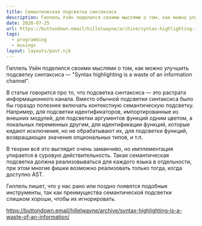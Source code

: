 ```yaml
---
title: Семантическая подсветка синтаксиса
description: Гиллель Уэйн поделился своими мыслями о том, как можно улучшить подсветку синтаксиса
date: 2020-07-25
url: https://buttondown.email/hillelwayne/archive/syntax-highlighting-is-a-waste-of-an-information/
tags:
  - programming
  - musings
layout: layouts/post.njk
---
```

Гиллель Уэйн поделился своими мыслями о том, как можно улучшить подсветку синтаксиса — "Syntax highlighting is a waste of an information channel".

В статье говорится про то, что подсветка синтаксиса — это растрата информационного канала. Вместо обычной подсветки синтаксиса было бы гораздо полезнее включать контекстную семантическую подсветку. Например, для подсветки идентификаторов, импортированные из внешних модулей, для подсветки аргументов функций одним цветом, а локальных переменных другим, для идентификации функций, которые кидают исключения, но не обрабатывают их, для подсветки функций, возвращающих значения опциональных типов, и т.п.

В теории всё это выглядит очень заманчиво, но имплементация упирается в суровую действительность. Такая семантичеcкая подсветка должна реализовываться для каждого языка в отдельности, при этом многие фишки возможно реализовать только тогда, когда доступно AST.

Гиллель пишет, что у нас рано или поздно появятся подобные инструменты, так как преимущества семантической подсветки слишком хороши, чтобы их игнорировать.

https://buttondown.email/hillelwayne/archive/syntax-highlighting-is-a-waste-of-an-information/

